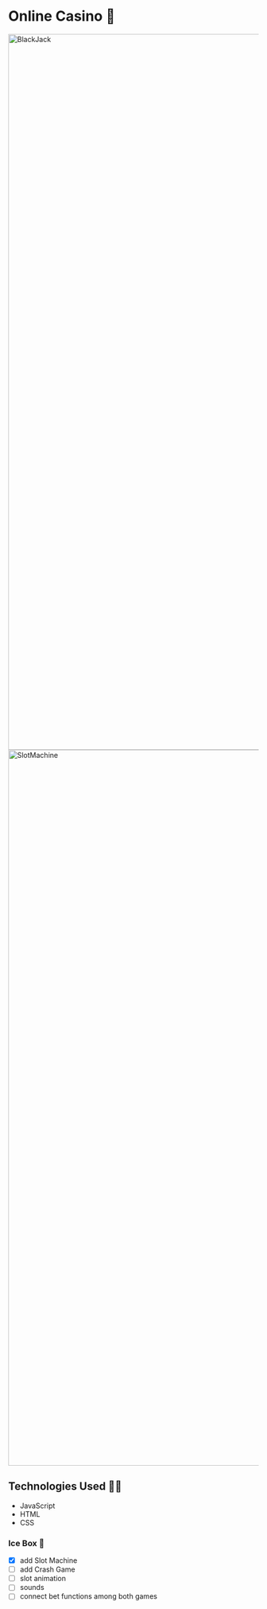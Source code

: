 # Online Casino 🎰

<img width="1440" alt="BlackJack" src="https://github.com/Richardzk17/OnlineCasino/assets/112830334/97db984f-f533-443e-b22d-ad0b2858af8d">
<img width="1440" alt="SlotMachine" src="https://github.com/Richardzk17/OnlineCasino/assets/112830334/1e390ed7-8ad8-48bd-813e-af4cb2de3a5b">

## Technologies Used 👨‍💻

* JavaScript
* HTML
* CSS 

### Ice Box 🥶

- [x] add Slot Machine
- [ ] add Crash Game
- [ ] slot animation  
- [ ] sounds 
- [ ] connect bet functions among both games
